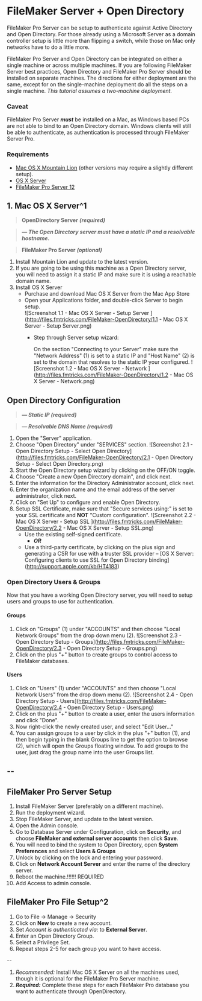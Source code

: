 # FileMaker Server + Open Directory #

FileMaker Pro Server can be setup to authenticate against Active Directory and Open Directory. For those already using a Microsoft Server as a domain controller setup is little more than flipping a switch, while those on Mac only networks have to do a little more.

FileMaker Pro Server and Open Directory can be integrated on either a single machine or across multiple machines. If you are following FileMaker Server best practices, Open Directory and FileMaker Pro Server should be installed on separate machines. The directions for either deployment are the same, except for on the single-machine deployment do all the steps on a single machine. *This tutorial assumes a two-machine deployment.*

### Caveat ###
FileMaker Pro Server ***must*** be installed on a Mac, as Windows based PCs are not able to bind to an Open Directory domain. Windows clients will still be able to authenticate, as authentication is processed through FileMaker Server Pro.

### Requirements ###
* [Mac OS X Mountain Lion](https://itunes.apple.com/us/app/id537386512?mt=12) (other versions may require a slightly different setup).
* [OS X Server](https://itunes.apple.com/us/app/id537441259?mt=12)
* [FileMaker Pro Server 12](http://www.filemaker.com/products/filemaker-server/)

## 1. Mac OS X Server^1 ##
>**OpenDirectory Server** ***(required)***

> ***— The Open Directory server must have a static IP and a resolvable hostname.***

>**FileMaker Pro Server** ***(optional)***

1. Install Mountain Lion and update to the latest version. 
2. If you are going to be using this machine as a Open Directory server, you will need to assign it a static IP and make sure it is using a reachable domain name.
3. Install OS X Server
	* Purchase and download Mac OS X Server from the Mac App Store
	* Open your Applications folder, and double-click Server to begin setup.  
    		![Screenshot 1.1 - Mac OS X Server - Setup Server ](http://files.fmtricks.com/FileMaker-OpenDirectory/1.1 - Mac OS X Server - Setup Server.png) 	
		* Step through Server setup wizard:
			
			On the section "Connecting to your Server" make sure the "Network Address" (1) is set to a static IP and "Host Name" (2) is set to the domain that resolves to the static IP your configured.
			![Screenshot 1.2 - Mac OS X Server - Network ](http://files.fmtricks.com/FileMaker-OpenDirectory/1.2 - Mac OS X Server - Network.png)
	
## Open Directory Configuration ##
> ***— Static IP (required)***

> ***— Resolvable DNS Name (required)***

1. Open the "Server" application.
2. Choose "Open Directory" under "SERVICES" section.
![Screenshot 2.1 - Open Directory Setup - Select Open Directory](http://files.fmtricks.com/FileMaker-OpenDirectory/2.1 - Open Directory Setup - Select Open Directory.png)
3. Start the Open Directory setup wizard by clicking on the OFF/ON toggle.
4. Choose "Create a new Open Directory domain", and click next.
5. Enter the information for the Directory Administrator account, click next.
6. Enter the organization name and the email address of the server administrator, click next.
7. Click on "Set Up" to configure and enable Open Directory.
8. Setup SSL Certificate, make sure that "Secure services using:" is set to your SSL certificate and **NOT** "Custom configuration". ![Screenshot 2.2 - Mac OS X Server - Setup SSL ](http://files.fmtricks.com/FileMaker-OpenDirectory/2.2 - Mac OS X Server - Setup SSL.png)
	* Use the existing self-signed certificate.	
		- ***OR***
	* Use a third-party certificate, by clicking on the plus sign and generating a CSR for use with a truster SSL provider  – [OS X Server: Configuring clients to use SSL for Open Directory binding] (http://support.apple.com/kb/HT4183)
	
### Open Directory Users & Groups ###

Now that you have a working Open Directory server, you will need to setup users and groups to use for authentication.

#### Groups ####

1. Click on "Groups" (1) under "ACCOUNTS" and then choose "Local Network Groups" from the drop down menu (2).
![Screenshot 2.3 - Open Directory Setup - Groups](http://files.fmtricks.com/FileMaker-OpenDirectory/2.3 - Open Directory Setup - Groups.png)
2. Click on the plus "+" button to create groups to control access to FileMaker databases.


#### Users ####
1. Click on "Users" (1) under "ACCOUNTS" and then choose "Local Network Users" from the drop down menu (2).
![Screenshot 2.4 - Open Directory Setup - Users](http://files.fmtricks.com/FileMaker-OpenDirectory/2.4 - Open Directory Setup - Users.png)
2. Click on the plus "+" button to create a user, enter the users information and click "Done".
3. Now right-click the newly created user, and select "Edit User…"
4. You can assign groups to a user by click in the plus "+" button (1), and then begin typing in the blank Groups line to get the option to browse (2), which will open the Groups floating window. To add groups to the user, just drag the group name into the user Groups list.



--
--
## FileMaker Pro Server Setup
1. Install FileMaker Server (preferably on a different machine).
2. Run the deployment wizard.
3. Stop FileMaker Server, and update to the latest version.
4. Open the Admin console.
5. Go to Database Server under Configuration, click on **Security**, and choose **FileMaker and external server accounts** then click **Save**.
6. You will need to bind the system to Open Directory, open **System Preferences** and select **Users & Groups**
7. Unlock by clicking on the lock and entering your password.
8. Click on **Network Account Server** and enter the name of the directory server.
9. Reboot the machine.!!!!!! REQUIRED
10. Add Access to admin console.

## FileMaker Pro File Setup^2 ##

1. Go to File -> Manage -> Security
2. Click on **New** to create a new account.
3. Set *Account is authenticated via:* to **External Server**.
4. Enter an Open Directory Group.
5. Select a Privilege Set.
6. Repeat steps 2-5 for each group you want to have access.

--

1. *Recommended:* Install Mac OS X Server on all the machines used, though it is optional for the FileMaker Pro Server machine.
2. ***Required:*** Complete these steps for each FileMaker Pro database you want to authenticate through OpenDirectory.